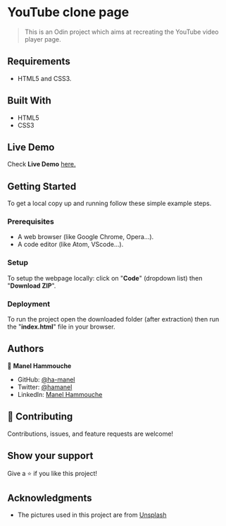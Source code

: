 
# YouTube clone page

> This is an Odin project which aims at recreating the YouTube video player page.


## Requirements

- HTML5 and CSS3.

## Built With

- HTML5
- CSS3

## Live Demo

Check **Live Demo** [here.](https://ha-manel.github.io/Odin_Project_Media/)

## Getting Started

To get a local copy up and running follow these simple example steps.

### Prerequisites

- A web browser (like Google Chrome, Opera...).
- A code editor (like Atom, VScode...).

### Setup

To setup the webpage locally: click on "**Code**" (dropdown list) then "**Download ZIP**".

### Deployment

To run the project open the downloaded folder (after extraction) then run the "**index.html**" file in your browser.

## Authors

👤 **Manel Hammouche**

- GitHub: [@ha-manel](https://github.com/ha-manel)
- Twitter: [@hamanel](https://twitter.com/ha_manel_)
- LinkedIn: [Manel Hammouche](https://www.linkedin.com/in/manel-hammouche/)

## 🤝 Contributing

Contributions, issues, and feature requests are welcome!

## Show your support

Give a ⭐️ if you like this project!

## Acknowledgments

- The pictures used in this project are from [Unsplash](unsplash.com)

